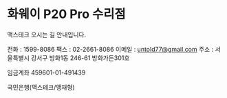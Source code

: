 # 화웨이 P20 Pro 수리점


맥스테크 오시는 길 안내입니다.

전화 : 1599-8086 팩스 : 02-2661-8086 이메일 : untold77@gmail.com
주소 : 서울특별시 강서구 방화1동 246-61 방화가든301호

임금계좌
459601-01-491439

국민은행(맥스테크/맹재형)